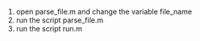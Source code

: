 1. open parse_file.m and change the variable file_name
2. run the script parse_file.m
3. run the script run.m
